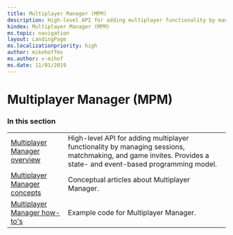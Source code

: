 ```yaml
---
title: Multiplayer Manager (MPM)
description: High-level API for adding multiplayer functionality by managing sessions, matchmaking, and game invites. Provides a state- and event-based programming model.
kindex: Multiplayer Manager (MPM)
ms.topic: navigation
layout: LandingPage
ms.localizationpriority: high
author: mikehoffms
ms.author: v-mihof
ms.date: 11/01/2019
---
```


# Multiplayer Manager (MPM)


### In this section

|     |     |
| --- | --- |
| [Multiplayer Manager overview](live-multiplayer-manager-overview.md) | High-level API for adding multiplayer functionality by managing sessions, matchmaking, and game invites. Provides a state- and event-based programming model. |
| [Multiplayer Manager concepts](concepts/live-mm-concepts-nav.md) | Conceptual articles about Multiplayer Manager. |
| [Multiplayer Manager how-to's](how-to/live-mm-howto-nav.md) | Example code for Multiplayer Manager. |
